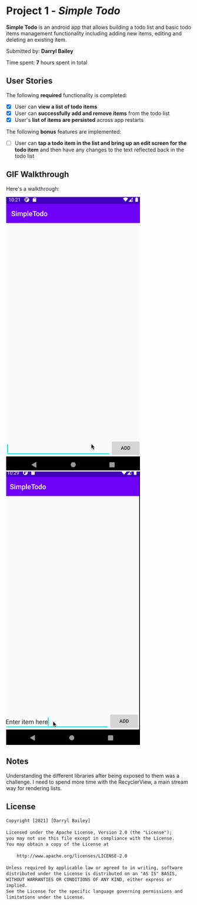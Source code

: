 # Project 1 - *Simple Todo*

**Simple Todo** is an android app that allows building a todo list and basic todo items management functionality including adding new items, editing and deleting an existing item.

Submitted by: **Darryl Bailey**

Time spent: **7** hours spent in total

## User Stories

The following **required** functionality is completed:

* [x] User can **view a list of todo items**
* [x] User can **successfully add and remove items** from the todo list
* [x] User's **list of items are persisted** across app restarts

The following **bonus** features are implemented:

* [ ] User can **tap a todo item in the list and bring up an edit screen for the todo item** and then have any changes to the text reflected back in the todo list

## GIF Walkthrough

Here's a walkthrough:

<img src='https://github.com/darrylkid/SimpleTodo/blob/master/SimpleTodoDemonstration.gif' title='Video Walkthrough' width='' alt='Video Walkthrough' /><img src='https://github.com/darrylkid/SimpleTodo/blob/master/SimpleTodoDemonstrationPersistence.gif' title='Video Walkthrough' width='' alt='Video Walkthrough' />


## Notes

Understanding the different libraries after being exposed to them was a challenge. I need to spend more time with the RecyclerView, a main stream way for rendering lists.

## License

    Copyright [2021] [Darryl Bailey]

    Licensed under the Apache License, Version 2.0 (the "License");
    you may not use this file except in compliance with the License.
    You may obtain a copy of the License at

        http://www.apache.org/licenses/LICENSE-2.0

    Unless required by applicable law or agreed to in writing, software
    distributed under the License is distributed on an "AS IS" BASIS,
    WITHOUT WARRANTIES OR CONDITIONS OF ANY KIND, either express or implied.
    See the License for the specific language governing permissions and
    limitations under the License.

